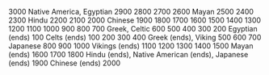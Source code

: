 3000 Native America, Egyptian
2900
2800
2700
2600 Mayan 
2500
2400
2300 Hindu 
2200
2100
2000 Chinese 
1900
1800
1700
1600
1500
1400
1300
1200
1100
1000
900
800
700 Greek, Celtic 
600
500
400
300
200 Egyptian (ends) 
100 Celts (ends) 
100
200
300
400 Greek (ends), Viking 
500
600
700 Japanese 
800
900
1000 Vikings (ends) 
1100
1200 
1300
1400
1500 Mayan (ends) 
1600
1700
1800 Hindu (ends), Native American (ends), Japanese (ends) 
1900 Chinese (ends) 
2000
